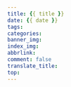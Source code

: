 ```yaml
---
title: {{ title }}
date: {{ date }}
tags:
categories:
banner_img:
index_img:
abbrlink:
comment: false
translate_title:
top:
---
```

